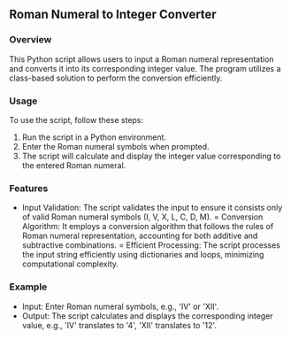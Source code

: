 ## Roman Numeral to Integer Converter

### Overview
This Python script allows users to input a Roman numeral representation and converts it into its corresponding integer value. The program utilizes a class-based solution to perform the conversion efficiently.

### Usage
To use the script, follow these steps:

1. Run the script in a Python environment.
2. Enter the Roman numeral symbols when prompted.
3. The script will calculate and display the integer value corresponding to the entered Roman numeral.

### Features
- Input Validation: The script validates the input to ensure it consists only of valid Roman numeral symbols (I, V, X, L, C, D, M).
= Conversion Algorithm: It employs a conversion algorithm that follows the rules of Roman numeral representation, accounting for both additive and subtractive combinations.
= Efficient Processing: The script processes the input string efficiently using dictionaries and loops, minimizing computational complexity.

### Example
- Input: Enter Roman numeral symbols, e.g., 'IV' or 'XII'.
- Output: The script calculates and displays the corresponding integer value, e.g., 'IV' translates to '4', 'XII' translates to '12'.
